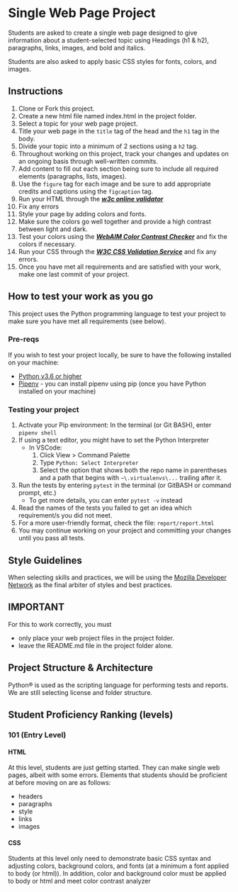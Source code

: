 # Single Web Page Project
Students are asked to create a single web page designed to give information about a student-selected topic using Headings (h1 & h2), paragraphs, links, images, and bold and italics.

Students are also asked to apply basic CSS styles for fonts, colors, and images.

## Instructions
1. Clone or Fork this project.
2. Create a new html file named index.html in the project folder.
3. Select a topic for your web page project.
4. Title your web page in the `title` tag of the head and the `h1` tag in the body.
5. Divide your topic into a minimum of 2 sections using a `h2` tag.
6. Throughout working on this project, track your changes and updates on an ongoing basis through well-written commits.
7. Add content to fill out each section being sure to include all required elements (paragraphs, lists, images).
8. Use the `figure` tag for each image and be sure to add appropriate credits and captions using the `figcaption` tag.
9. Run your HTML through the ***[w3c online validator](https://validator.w3.org/#validate_by_upload)*** 
10. Fix any errors
11. Style your page by adding colors and fonts.
12. Make sure the colors go well together and provide a high contrast between light and dark.
13. Test your colors using the ***[WebAIM Color Contrast Checker](https://webaim.org/resources/contrastchecker/)*** and fix the colors if necessary.
14. Run your CSS through the ***[W3C CSS Validation Service](https://jigsaw.w3.org/css-validator/#validate_by_upload)*** and fix any errors.
15. Once you have met all requirements and are satisfied with your work, make one last commit of your project. 

## How to test your work as you go
This project uses the Python programming language to test your project to make sure you have met all requirements (see below). 

### Pre-reqs
If you wish to test your project locally, be sure to have the following installed on your machine: 
* [Python v3.6 or higher](https://www.python.org/downloads/) 
* [Pipenv](https://pypi.org/project/pipenv/) - you can install pipenv using pip (once you have Python installed on your machine)

### Testing your project
1. Activate your Pip environment: In the terminal (or Git BASH), enter `pipenv shell`
2. If using a text editor, you might have to set the Python Interpreter
    * In VSCode:
      1. Click View > Command Palette
      2. Type `Python: Select Interpreter`
      3. Select the option that shows both the repo name in parentheses and a path that begins with `~\.virtualenvs\...` trailing after it.
3. Run the tests by entering `pytest` in the terminal (or GitBASH or command prompt, etc.)
    * To get more details, you can enter `pytest -v` instead
4. Read the names of the tests you failed to get an idea which requirement/s you did not meet.
5. For a more user-friendly format, check the file: `report/report.html`
6. You may continue working on your project and committing your changes until you pass all tests.

## Style Guidelines
When selecting skills and practices, we will be using the [Mozilla Developer Network](https://developer.mozilla.org/) as the final arbiter of styles and best practices.

## IMPORTANT
For this to work correctly, you must 
* only place your web project files in the project folder.
* leave the README.md file in the project folder alone.

## Project Structure & Architecture
Python® is used as the scripting language for performing tests and reports.
We are still selecting license and folder structure.

## Student Proficiency Ranking (levels)
### 101 (Entry Level)
#### HTML
At this level, students are just getting started. They can make single web pages, albeit with some errors.
Elements that students should be proficient at before moving on are as follows:
* headers
* paragraphs
* style
* links
* images
#### CSS
Students at this level only need to demonstrate basic CSS syntax and adjusting colors, background colors, and fonts (at a minimum a font applied to body (or html)). In addition, color and background color must be applied to body or html and meet color contrast analyzer
